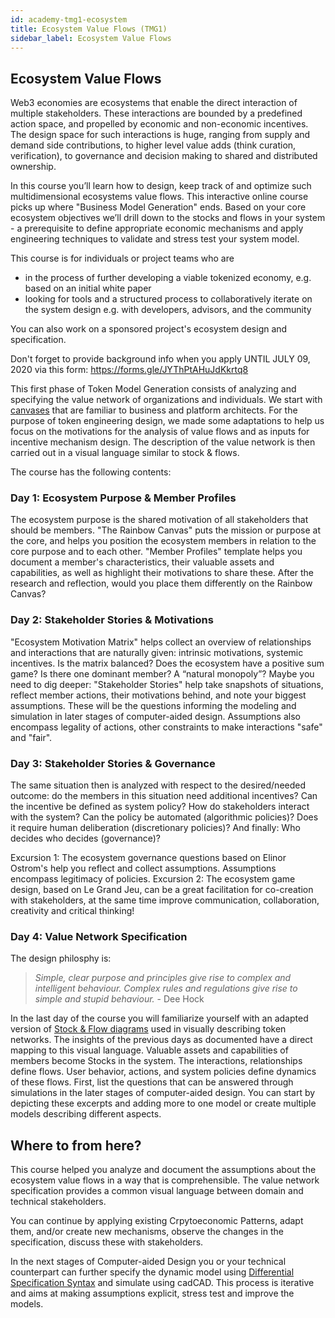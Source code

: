 ```yaml
---
id: academy-tmg1-ecosystem
title: Ecosystem Value Flows (TMG1)
sidebar_label: Ecosystem Value Flows
---
```


## Ecosystem Value Flows 
Web3 economies are ecosystems that enable the direct interaction of multiple stakeholders. These interactions are bounded by a predefined action space, and propelled by economic and non-economic incentives. The design space for such interactions is huge, ranging from supply and demand side contributions, to higher level value adds (think curation, verification), to governance and decision making to shared and distributed ownership. 

In this course you’ll learn how to design, keep track of and optimize such multidimensional ecosystems value flows. This interactive online course picks up where "Business Model Generation" ends. Based on your core ecosystem objectives we’ll drill down to the stocks and flows in your system - a prerequisite to define appropriate economic mechanisms and apply engineering techniques to validate and stress test your system model.

This course is for individuals or project teams who are
- in the process of further developing a viable tokenized economy, e.g. based on an initial white paper
- looking for tools and a structured process to collaboratively iterate on the system design e.g. with developers, advisors, and the community 

You can also work on a sponsored project's ecosystem design and specification.

Don't forget to provide background info when you apply UNTIL JULY 09, 2020 via this form: https://forms.gle/JYThPtAHuJdKkrtq8

This first phase of Token Model Generation consists of analyzing and specifying the value network of organizations and individuals. We start with [canvases](https://github.com/villeeloranta/ecosystem-design-toolkit) that are familiar to business and platform architects. For the purpose of token engineering design, we made some adaptations to help us focus on the motivations for the analysis of value flows and as inputs for incentive mechanism design. The description of the value network is then carried out in a visual language similar to stock & flows. 

The course has the following contents:

### Day 1: Ecosystem Purpose & Member Profiles
The ecosystem purpose is the shared motivation of all stakeholders that should be members. "The Rainbow Canvas" puts the mission or purpose at the core, and helps you position the ecosystem members in relation to the core purpose and to each other. "Member Profiles" template helps you document a member's characteristics, their valuable assets and capabilities, as well as highlight their motivations to share these. After the research and reflection, would you place them differently on the Rainbow Canvas? 

### Day 2: Stakeholder Stories & Motivations
"Ecosystem Motivation Matrix" helps collect an overview of relationships and interactions that are naturally given: intrinsic motivations, systemic incentives. Is the matrix balanced? Does the ecosystem have a positive sum game? Is there one dominant member? A “natural monopoly”? Maybe you need to dig deeper: "Stakeholder Stories" help take snapshots of situations, reflect member actions, their motivations behind, and note your biggest assumptions. These will be the questions informing the modeling and simulation in later stages of computer-aided design. Assumptions also encompass legality of actions, other constraints to make interactions "safe" and "fair".

### Day 3: Stakeholder Stories & Governance
The same situation then is analyzed with respect to the desired/needed outcome: do the members in this situation need additional incentives? Can the incentive be defined as system policy? How do stakeholders interact with the system? Can the policy be automated (algorithmic policies)? Does it require human deliberation (discretionary policies)? And finally: Who decides who decides (governance)? 

Excursion 1: The ecosystem governance questions based on Elinor Ostrom's help you reflect and collect assumptions. Assumptions encompass legitimacy of policies.
Excursion 2: The ecosystem game design, based on Le Grand Jeu, can be a great facilitation for co-creation with stakeholders, at the same time improve communication, collaboration, creativity and critical thinking! 

### Day 4: Value Network Specification
The design philosphy is: 
> _Simple, clear purpose and principles give rise to complex and intelligent behaviour. Complex rules and regulations give rise to simple and stupid behaviour._ - Dee Hock

In the last day of the course you will familiarize yourself with an adapted version of [Stock & Flow diagrams](https://systemic2016.wordpress.com/system-dynamics-stock-and-flow-modelling/) used in visually describing token networks. The insights of the previous days as documented have a direct mapping to this visual language. Valuable assets and capabilities of members become Stocks in the system. The interactions, relationships define flows. User behavior, actions, and system policies define dynamics of these flows. First, list the questions that can be answered through simulations in the later stages of computer-aided design. You can start by depicting these excerpts and adding more to one model or create multiple models describing different aspects.

## Where to from here?
This course helped you analyze and document the assumptions about the ecosystem value flows in a way that is comprehensible. The value network specification provides a common visual language between domain and technical stakeholders. 

You can continue by applying existing Crpytoeconomic Patterns, adapt them, and/or create new mechanisms, observe the changes in the specification, discuss these with stakeholders. 

In the next stages of Computer-aided Design you or your technical counterpart can further specify the dynamic model using [Differential Specification Syntax](https://community.cadcad.org/t/differential-specification-syntax-key/31) and simulate using cadCAD. This process is iterative and aims at making assumptions explicit, stress test and improve the models. 


